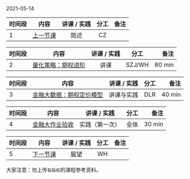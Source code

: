 2021-05-14

| 时间段  |  内容     |  讲课 / 实践     |   分工  |   备注       |
| :---    | :----:   |   :----:    |    :----:    |       ---: |
|   1     | [上一节课](../WW11/WW11-Plan.md)   |   简述  |   CZ         |      |


| 时间段  |  内容     |  讲课 / 实践     |   分工  |   备注       |
| :---    | :----:   |   :----:    |    :----:    |       ---: |
|   2     | [量化策略：期权进阶](../../../learnQuant/WW11-Quant.md)  |   讲课   |    SZJ/WH      |    80 min    |


| 时间段  |  内容     |  讲课 / 实践     |   分工  |   备注       |
| :---    | :----:   |   :----:    |    :----:    |       ---: |
|   3     | [金融大数据：期权定价模型](../../../learnFBD/12-FBD.md)  |   讲课与实践   |     DLR     |   40 min     |

| 时间段  |  内容     |  讲课 / 实践     |   分工  |   备注       |
| :---    | :----:   |   :----:    |    :----:    |       ---: |
|   4     | [金融大作业验收](../../../Course-Project/Project-2.md)  |  实践（第一次）  |   全体       |   30 min     |

| 时间段  |  内容     |  讲课 / 实践     |   分工  |   备注       |
| :---    | :----:   |   :----:    |    :----:    |       ---: |
|   5     | [下一节课](../WW13/WW13-Plan.md)   |   展望  |   WH    |      |


大家注意：勿上传``有版权``的课程参考资料。
